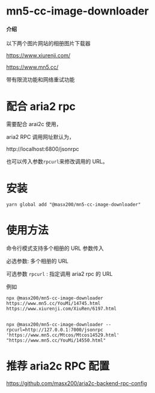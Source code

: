 # mn5-cc-image-downloader

#### 介绍

以下两个图片网站的相册图片下载器

https://www.xiurenji.com/

https://www.mn5.cc/

带有限流功能和网络重试功能

# 配合 aria2 rpc

需要配合 arai2c 使用，

aria2 RPC 调用网址默认为，

http://localhost:6800/jsonrpc

也可以传入参数`rpcurl`来修改调用的 URL。

# 安装

```
yarn global add "@masx200/mn5-cc-image-downloader"
```

# 使用方法

命令行模式支持多个相册的 URL 参数传入

必选参数: 多个相册的 URL

可选参数 `rpcurl` : 指定调用 aria2 rpc 的 URL

例如

```
npx @masx200/mn5-cc-image-downloader https://www.mn5.cc/YouMi/14745.html https://www.xiurenji.com/XiuRen/6197.html

```

```shell

npx @masx200/mn5-cc-image-downloader --rpcurl=http://127.0.0.1:7000/jsonrpc   'https://www.mn5.cc/Mtcos/Mtcos14529.html' "https://www.mn5.cc/YouMi/14550.html"

```

# 推荐 aria2c RPC 配置

https://github.com/masx200/aria2c-backend-rpc-config
